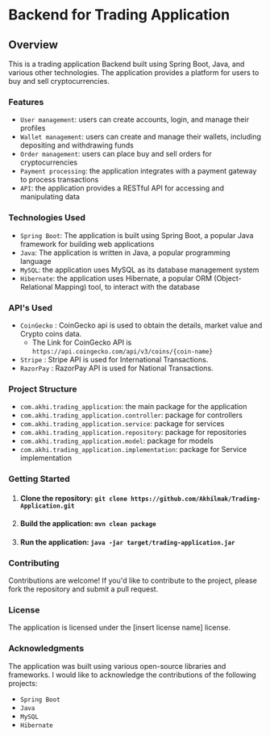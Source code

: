 # Backend for Trading Application


## Overview

This is a trading application Backend built using Spring Boot, Java, and various other technologies. The application provides a platform for users to buy and sell cryptocurrencies.

### Features

* `User management`: users can create accounts, login, and manage their profiles
* `Wallet management`: users can create and manage their wallets, including depositing and withdrawing funds
* `Order management`: users can place buy and sell orders for cryptocurrencies
* `Payment processing`: the application integrates with a payment gateway to process transactions
* `API`: the application provides a RESTful API for accessing and manipulating data

### Technologies Used

* `Spring Boot`: The application is built using Spring Boot, a popular Java framework for building web applications
* `Java`: The application is written in Java, a popular programming language
* `MySQL`: the application uses MySQL as its database management system
* `Hibernate`: the application uses Hibernate, a popular ORM (Object-Relational Mapping) tool, to interact with the database

### API's Used
* `CoinGecko` : CoinGecko api is used to obtain the details, market value and Crypto coins data.
    + The Link for CoinGecko API is `https://api.coingecko.com/api/v3/coins/{coin-name}`
* `Stripe` : Stripe API is used for International Transactions.
* `RazorPay` : RazorPay API is used for National Transactions.


### Project Structure

* `com.akhi.trading_application`: the main package for the application
* `com.akhi.trading_application.controller`: package for controllers
* `com.akhi.trading_application.service`: package for services
* `com.akhi.trading_application.repository`: package for repositories
* `com.akhi.trading_application.model`: package for models
* `com.akhi.trading_application.implementation`: package for Service implementation
<!-- ### API Documentation

The API documentation is available at [insert link to API documentation]. -->

### Getting Started

1. #### Clone the repository: `git clone https://github.com/Akhilmak/Trading-Application.git`
2. #### Build the application: `mvn clean package`
3. #### Run the application: `java -jar target/trading-application.jar`

### Contributing

Contributions are welcome! If you'd like to contribute to the project, please fork the repository and submit a pull request.

### License

The application is licensed under the [insert license name] license.

### Acknowledgments

The application was built using various open-source libraries and frameworks. I would like to acknowledge the contributions of the following projects:

* `Spring Boot`
* `Java`
* `MySQL`
* `Hibernate`
